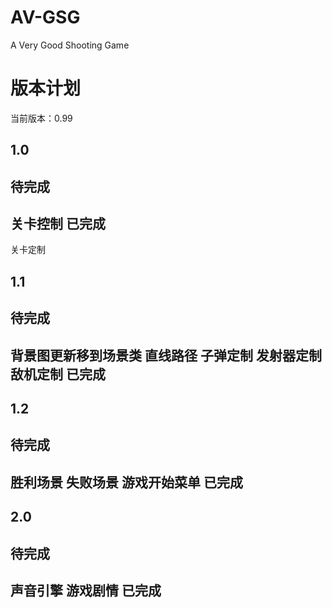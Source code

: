 AV-GSG
======

A Very Good Shooting Game


版本计划
========

当前版本：0.99

1.0
----
待完成
-------
关卡控制
已完成
-------
关卡定制

1.1
----
待完成
-------
背景图更新移到场景类
直线路径
子弹定制
发射器定制
敌机定制
已完成
-------

1.2
----
待完成
-------
胜利场景
失败场景
游戏开始菜单
已完成
-------

2.0
----
待完成
-------
声音引擎
游戏剧情
已完成
-------
